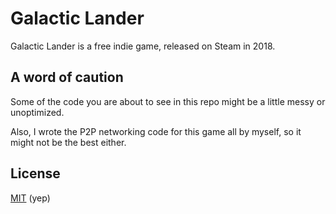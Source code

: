 # Galactic Lander

Galactic Lander is a free indie game, released on Steam in 2018.

## A word of caution

Some of the code you are about to see in this repo might be a little messy or unoptimized.

Also, I wrote the P2P networking code for this game all by myself, so it might not be the best either.

## License
[MIT](https://choosealicense.com/licenses/mit/) (yep)
